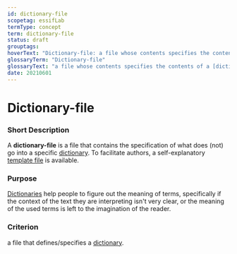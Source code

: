 ```yaml
---
id: dictionary-file
scopetag: essifLab
termType: concept
term: dictionary-file
status: draft
grouptags:
hoverText: "Dictionary-file: a file whose contents specifies the contents of a Dictionary."
glossaryTerm: "Dictionary-file"
glossaryText: "a file whose contents specifies the contents of a [dictionary](@)."
date: 20210601
---
```


# Dictionary-file


### Short Description

A **dictionary-file** is a file that contains the specification of what does (not) go into a specific [dictionary](@). To facilitate authors, a self-explanatory [template file](/tev1/dictionary-file.md) is available.

### Purpose

[Dictionaries](@) help people to figure out the meaning of terms, specifically if the context of the text they are interpreting isn't very clear, or the meaning of the used terms is left to the imagination of the reader.

### Criterion

a file that defines/specifies a [dictionary](@).

